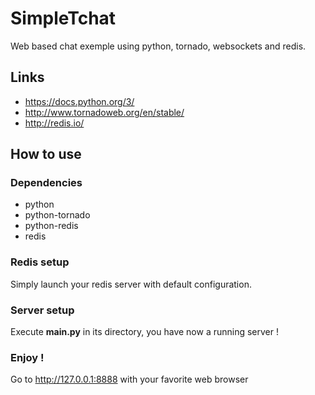 # SimpleTchat

Web based chat exemple using python, tornado, websockets and redis.


## Links

  - https://docs.python.org/3/
  - http://www.tornadoweb.org/en/stable/
  - http://redis.io/


## How to use

### Dependencies
  - python
  - python-tornado
  - python-redis
  - redis

### Redis setup

Simply launch your redis server with default configuration.

### Server setup

Execute **main.py** in its directory, you have now a running server !

### Enjoy !

Go to http://127.0.0.1:8888 with your favorite web browser
